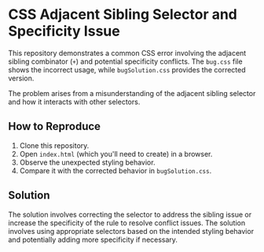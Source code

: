 # CSS Adjacent Sibling Selector and Specificity Issue

This repository demonstrates a common CSS error involving the adjacent sibling combinator (`+`) and potential specificity conflicts.  The `bug.css` file shows the incorrect usage, while `bugSolution.css` provides the corrected version.

The problem arises from a misunderstanding of the adjacent sibling selector and how it interacts with other selectors.

## How to Reproduce
1. Clone this repository.
2. Open `index.html` (which you'll need to create) in a browser.
3. Observe the unexpected styling behavior.
4. Compare it with the corrected behavior in `bugSolution.css`.

## Solution
The solution involves correcting the selector to address the sibling issue or increase the specificity of the rule to resolve conflict issues.  The solution involves using appropriate selectors based on the intended styling behavior and potentially adding more specificity if necessary.